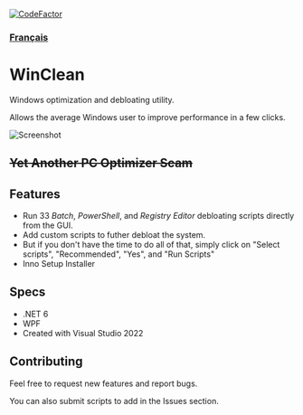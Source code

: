[![CodeFactor](https://www.codefactor.io/repository/github/5cover/winclean/badge)](https://www.codefactor.io/repository/github/5cover/winclean)

### [Français](README.fr.md)

# WinClean
Windows optimization and debloating utility. 

Allows the average Windows user to improve performance in a few clicks.

![Screenshot](https://raw.githubusercontent.com/wiki/5cover/WinClean/img/MainWindow.png)

## ~~Yet Another PC Optimizer Scam~~

## Features
- Run 33 *Batch*, *PowerShell*, and *Registry Editor* debloating scripts directly from the GUI.
- Add custom scripts to futher debloat the system.
- But if you don't have the time to do all of that, simply click on "Select scripts", "Recommended", "Yes", and "Run Scripts"
- Inno Setup Installer

## Specs
- .NET 6
- WPF
- Created with Visual Studio 2022

## Contributing
Feel free to request new features and report bugs.

You can also submit scripts to add in the Issues section.
